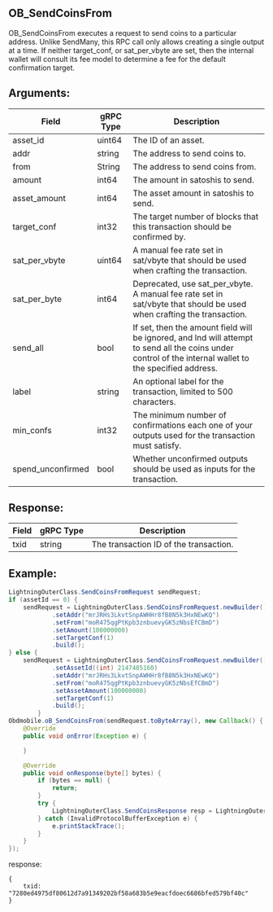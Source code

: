 ## OB_SendCoinsFrom

OB_SendCoinsFrom executes a request to send coins to a particular address. Unlike SendMany, this RPC call only allows creating a single output at a time. If neither target_conf, or sat_per_vbyte are set, then the internal wallet will consult its fee model to determine a fee for the default confirmation target.

## Arguments:
| Field		            |	gRPC Type		    |	 Description  |
| -------- 	            |	---------           |    ---------    |
| asset_id   |	uint64	    |The ID of an asset.|
| addr   |	string	    |The address to send coins to.|
| from   |	String	    |The address to send coins from.|
| amount   |	int64	    |The amount in satoshis to send.|
| asset_amount   |	int64	    |The asset amount in satoshis to send.|
| target_conf   |	int32	    |The target number of blocks that this transaction should be confirmed by.|
| sat_per_vbyte   |	uint64	    |A manual fee rate set in sat/vbyte that should be used when crafting the transaction.|
| sat_per_byte   |	int64	    |Deprecated, use sat_per_vbyte. A manual fee rate set in sat/vbyte that should be used when crafting the transaction.|
| send_all   |	bool	    |If set, then the amount field will be ignored, and lnd will attempt to send all the coins under control of the internal wallet to the specified address.|
| label   |	string	    |An optional label for the transaction, limited to 500 characters.|
| min_confs   |	int32	    |The minimum number of confirmations each one of your outputs used for the transaction must satisfy.|
| spend_unconfirmed   |	bool	    |Whether unconfirmed outputs should be used as inputs for the transaction.|

## Response:
| Field		            |	gRPC Type		    |	 Description  |
| -------- 	            |	---------           |    ---------    |  
| txid     |	string	    |The transaction ID of the transaction.|

## Example:

<!--
java code example
-->

```java
LightningOuterClass.SendCoinsFromRequest sendRequest;
if (assetId == 0) {
    sendRequest = LightningOuterClass.SendCoinsFromRequest.newBuilder()
            .setAddr("mrJRHs3LkvtSnpAWHHr8fB8N5k3HxNEwKQ")
            .setFrom("moR475qgPtKpb3znbuevyGK5zNbsEfCBmD")
            .setAmount(100000000)
            .setTargetConf(1)
            .build();
} else {
    sendRequest = LightningOuterClass.SendCoinsFromRequest.newBuilder()
            .setAssetId((int) 2147485160)
            .setAddr("mrJRHs3LkvtSnpAWHHr8fB8N5k3HxNEwKQ")
            .setFrom("moR475qgPtKpb3znbuevyGK5zNbsEfCBmD")
            .setAssetAmount(100000000)
            .setTargetConf(1)
            .build();
        }
Obdmobile.oB_SendCoinsFrom(sendRequest.toByteArray(), new Callback() {
    @Override
    public void onError(Exception e) {

    }

    @Override
    public void onResponse(byte[] bytes) {
        if (bytes == null) {
            return;
        }
        try {
            LightningOuterClass.SendCoinsResponse resp = LightningOuterClass.SendCoinsResponse.parseFrom(bytes);
        } catch (InvalidProtocolBufferException e) {
            e.printStackTrace();
        }
    }
});
```

<!--
The response for the example
-->
response:
```
{
    txid: "7280ed4975df80612d7a91349202bf58a683b5e9eacfdoec6686bfed579bf40c"
}
```
